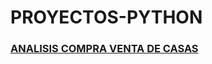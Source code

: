 # PROYECTOS-PYTHON
### [ANALISIS COMPRA VENTA DE CASAS ](https://github.com/mdiazgtz/PROYECTOS-PYTHON/commit/d34c4abe3059c81898bcde2ad87b2fb493e6fd1c#diff-21fed75a7ca108946317528c2244a17c9585aaef0b938c9e457db9baaa738ee4)

